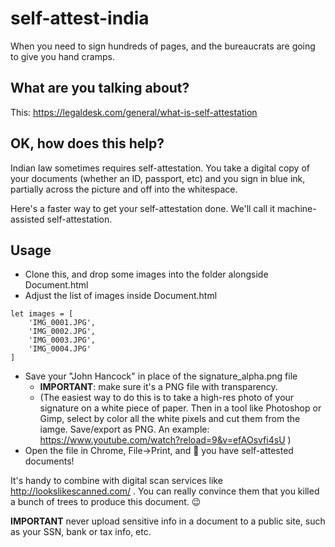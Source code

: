 # self-attest-india
When you need to sign hundreds of pages, and the bureaucrats are going to give you hand cramps.

## What are you talking about?

This: https://legaldesk.com/general/what-is-self-attestation

## OK, how does this help?

Indian law sometimes requires self-attestation. You take a digital copy of your documents (whether an ID, passport, etc) and you sign in blue ink, partially across the picture and off into the whitespace.

Here's a faster way to get your self-attestation done. We'll call it machine-assisted self-attestation.

## Usage
- Clone this, and drop some images into the folder alongside Document.html
- Adjust the list of images inside Document.html
```
let images = [
    'IMG_0001.JPG',
    'IMG_0002.JPG',
    'IMG_0003.JPG',
    'IMG_0004.JPG'
]
```
- Save your "John Hancock" in place of the signature_alpha.png file
    - **IMPORTANT**: make sure it's a PNG file with transparency.
    - (The easiest way to do this is to take a high-res photo of your signature on a white piece of paper. Then in a tool like Photoshop or Gimp, select by color all the white pixels and cut them from the iamge. Save/export as PNG. An example: https://www.youtube.com/watch?reload=9&v=efAOsvfi4sU )
- Open the file in Chrome, File->Print, and 🎉 you have self-attested documents!

It's handy to combine with digital scan services like http://lookslikescanned.com/ . You can really convince them that you killed a bunch of trees to produce this document. 😉

**IMPORTANT** never upload sensitive info in a document to a public site, such as your SSN, bank or tax info, etc.
